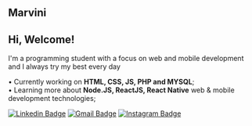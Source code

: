 ## Marvini

## Hi, Welcome!

<!--
**marviniDev/marviniDev** is a ✨ _special_ ✨ repository because its `README.md` (this file) appears on your GitHub profile.

Here are some ideas to get you started:

- 🔭 I’m currently working on ...
- 🌱 I’m currently learning ...
- 👯 I’m looking to collaborate on ...
- 🤔 I’m looking for help with ...
- 💬 Ask me about ...
- 📫 How to reach me: ...
- 😄 Pronouns: ...
- ⚡ Fun fact: ...
-->
I'm a programming student with a focus on web and mobile development and I always try my best every day

• Currently working on **HTML, CSS, JS, PHP and MYSQL**;
<br/>• Learning more about **Node.JS, ReactJS, React Native** web & mobile development technologies;

[![Linkedin Badge](https://img.shields.io/badge/-Marcos%20Vinícius-28e069?style=flat-square&logo=Linkedin&logoColor=white&link=)](https://) [![Gmail Badge](https://img.shields.io/badge/-vinicius.uchoa2002@gmail.com-28e069?style=flat-square&logo=Gmail&logoColor=white&link=mailto:vinicius.uchoa2002@gmail.com)](mailto:vinicius.uchoa2002@gmail.com) [![Instagram Badge](https://img.shields.io/badge/-ohumarvini-28e069?style=flat-square&labelColor=28e069&logo=Instagram&logoColor=white&link=https://www.instagram.com/ohumarvini/)](https://www.instagram.com/ohumarvini/)
